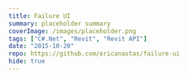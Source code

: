 ```yaml
---
title: Failure UI
summary: placeholder summary
coverImage: /images/placeholder.png
tags: ["C#.Net", "Revit", "Revit API"]
date: "2015-10-20"
repo: https://github.com/ericanastas/failure-ui
hide: true
---
```

